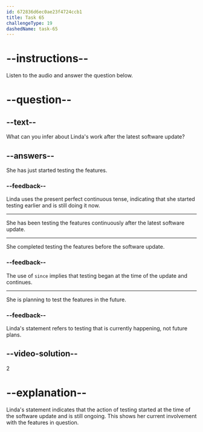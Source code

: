 ```yaml
---
id: 672836d6ec0ae23f4724ccb1
title: Task 65
challengeType: 19
dashedName: task-65
---
```


<!-- (audio) Linda: Yes, I’ve been testing them since the latest software update. -->

# --instructions--

Listen to the audio and answer the question below.

# --question--

## --text--

What can you infer about Linda's work after the latest software update?

## --answers--

She has just started testing the features.

### --feedback--

Linda uses the present perfect continuous tense, indicating that she started testing earlier and is still doing it now.

---

She has been testing the features continuously after the latest software update.

---

She completed testing the features before the software update.

### --feedback--

The use of `since` implies that testing began at the time of the update and continues.

---

She is planning to test the features in the future.

### --feedback--

Linda's statement refers to testing that is currently happening, not future plans.

## --video-solution--

2

# --explanation--

Linda's statement indicates that the action of testing started at the time of the software update and is still ongoing. This shows her current involvement with the features in question.
